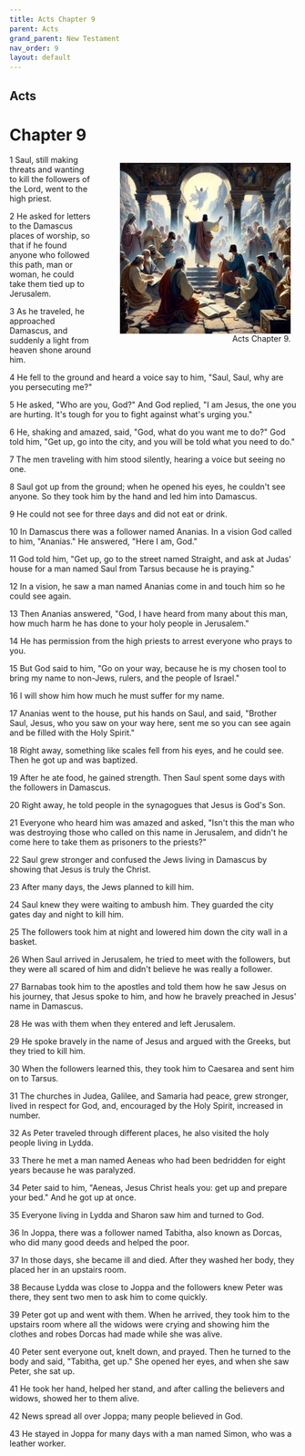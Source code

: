 ```yaml
---
title: Acts Chapter 9
parent: Acts
grand_parent: New Testament
nav_order: 9
layout: default
---
```


## Acts

# Chapter 9

<figure style="float: right; margin-right: 10px;">
    <img src="/assets/Image/Acts/500/9.jpg" alt="Acts Chapter 9" style="width: 300px; height: 300px; float: right;padding-left: 10px;"/>
    <figcaption style="clear: both;text-align: right;">Acts Chapter 9.</figcaption>
</figure>
1 Saul, still making threats and wanting to kill the followers of the Lord, went to the high priest.

2 He asked for letters to the Damascus places of worship, so that if he found anyone who followed this path, man or woman, he could take them tied up to Jerusalem.

3 As he traveled, he approached Damascus, and suddenly a light from heaven shone around him.

4 He fell to the ground and heard a voice say to him, "Saul, Saul, why are you persecuting me?"

5 He asked, "Who are you, God?" And God replied, "I am Jesus, the one you are hurting. It's tough for you to fight against what's urging you."

6 He, shaking and amazed, said, "God, what do you want me to do?" God told him, "Get up, go into the city, and you will be told what you need to do."

7 The men traveling with him stood silently, hearing a voice but seeing no one.

8 Saul got up from the ground; when he opened his eyes, he couldn't see anyone. So they took him by the hand and led him into Damascus.

9 He could not see for three days and did not eat or drink.

10 In Damascus there was a follower named Ananias. In a vision God called to him, "Ananias." He answered, "Here I am, God."

11 God told him, "Get up, go to the street named Straight, and ask at Judas' house for a man named Saul from Tarsus because he is praying."

12 In a vision, he saw a man named Ananias come in and touch him so he could see again.

13 Then Ananias answered, "God, I have heard from many about this man, how much harm he has done to your holy people in Jerusalem."

14 He has permission from the high priests to arrest everyone who prays to you.

15 But God said to him, "Go on your way, because he is my chosen tool to bring my name to non-Jews, rulers, and the people of Israel."

16 I will show him how much he must suffer for my name.

17 Ananias went to the house, put his hands on Saul, and said, "Brother Saul, Jesus, who you saw on your way here, sent me so you can see again and be filled with the Holy Spirit."

18 Right away, something like scales fell from his eyes, and he could see. Then he got up and was baptized.

19 After he ate food, he gained strength. Then Saul spent some days with the followers in Damascus.

20 Right away, he told people in the synagogues that Jesus is God's Son.

21 Everyone who heard him was amazed and asked, "Isn't this the man who was destroying those who called on this name in Jerusalem, and didn't he come here to take them as prisoners to the priests?"

22 Saul grew stronger and confused the Jews living in Damascus by showing that Jesus is truly the Christ.

23 After many days, the Jews planned to kill him.

24 Saul knew they were waiting to ambush him. They guarded the city gates day and night to kill him.

25 The followers took him at night and lowered him down the city wall in a basket.

26 When Saul arrived in Jerusalem, he tried to meet with the followers, but they were all scared of him and didn't believe he was really a follower.

27 Barnabas took him to the apostles and told them how he saw Jesus on his journey, that Jesus spoke to him, and how he bravely preached in Jesus' name in Damascus.

28 He was with them when they entered and left Jerusalem.

29 He spoke bravely in the name of Jesus and argued with the Greeks, but they tried to kill him.

30 When the followers learned this, they took him to Caesarea and sent him on to Tarsus.

31 The churches in Judea, Galilee, and Samaria had peace, grew stronger, lived in respect for God, and, encouraged by the Holy Spirit, increased in number.

32 As Peter traveled through different places, he also visited the holy people living in Lydda.

33 There he met a man named Aeneas who had been bedridden for eight years because he was paralyzed.

34 Peter said to him, "Aeneas, Jesus Christ heals you: get up and prepare your bed." And he got up at once.

35 Everyone living in Lydda and Sharon saw him and turned to God.

36 In Joppa, there was a follower named Tabitha, also known as Dorcas, who did many good deeds and helped the poor.

37 In those days, she became ill and died. After they washed her body, they placed her in an upstairs room.

38 Because Lydda was close to Joppa and the followers knew Peter was there, they sent two men to ask him to come quickly.

39 Peter got up and went with them. When he arrived, they took him to the upstairs room where all the widows were crying and showing him the clothes and robes Dorcas had made while she was alive.

40 Peter sent everyone out, knelt down, and prayed. Then he turned to the body and said, "Tabitha, get up." She opened her eyes, and when she saw Peter, she sat up.

41 He took her hand, helped her stand, and after calling the believers and widows, showed her to them alive.

42 News spread all over Joppa; many people believed in God.

43 He stayed in Joppa for many days with a man named Simon, who was a leather worker.


